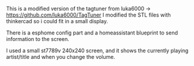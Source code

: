 This is a modified version of the tagtuner from luka6000 -> https://github.com/luka6000/TagTuner I modified the STL files with thinkercad so i could fit in a small display.

There is a esphome config part and a homeassistant blueprint to send information to the screen.

I used a small st7789v 240x240 screen, and it shows the currently playing artist/title and when you change the volume.
